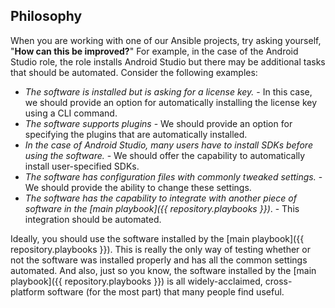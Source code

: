 ## Philosophy

When you are working with one of our Ansible projects, try asking yourself, "**How can this be improved?**" For example, in the case of the Android Studio role, the role installs Android Studio but there may be additional tasks that should be automated. Consider the following examples:

* *The software is installed but is asking for a license key.* - In this case, we should provide an option for automatically installing the license key using a CLI command.
* *The software supports plugins* - We should provide an option for specifying the plugins that are automatically installed.
* *In the case of Android Studio, many users have to install SDKs before using the software.* - We should offer the capability to automatically install user-specified SDKs.
* *The software has configuration files with commonly tweaked settings.* - We should provide the ability to change these settings.
* *The software has the capability to integrate with another piece of software in the [main playbook]({{ repository.playbooks }})*. - This integration should be automated.

Ideally, you should use the software installed by the [main playbook]({{ repository.playbooks }}). This is really the only way of testing whether or not the software was installed properly and has all the common settings automated. And also, just so you know, the software installed by the [main playbook]({{ repository.playbooks }}) is all widely-acclaimed, cross-platform software (for the most part) that many people find useful.
